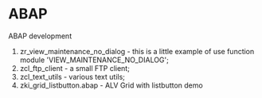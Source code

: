 # ABAP
ABAP development

1. zr_view_maintenance_no_dialog - this is a little example of use function module 'VIEW_MAINTENANCE_NO_DIALOG';
2. zcl_ftp_client - a small FTP client;
3. zcl_text_utils - various text utils;
4. zki_grid_listbutton.abap - ALV Grid with listbutton demo
